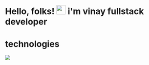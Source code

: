 # 
# Hello, folks! <img src="https://raw.githubusercontent.com/MartinHeinz/MartinHeinz/master/wave.gif" width="30px"> i'm vinay fullstack developer

# technologies
<img src="https://www.google.com/url?sa=i&url=https%3A%2F%2Ffullstackfeed.com%2Fcustomizing-create-react-app-how-to-make-your-own-create-react-app-template%2F&psig=AOvVaw1lLyHBP_7ctViJXtlQUE7x&ust=1640438954829000&source=images&cd=vfe&ved=0CAgQjRxqFwoTCJjF8bvF_PQCFQAAAAAdAAAAABAK">

